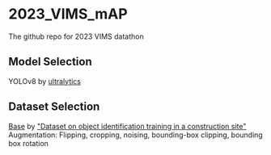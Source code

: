 # 2023_VIMS_mAP
The github repo for 2023 VIMS datathon

## Model Selection
YOLOv8 by [ultralytics](https://github.com/ultralytics/ultralytics/tree/main)

## Dataset Selection
[Base](https://repositorio.ulima.edu.pe/handle/20.500.12724/13359) by ["Dataset on object identification training in a construction site"](https://www.sciencedirect.com/science/article/pii/S2352340922002530?ref=pdf_download&fr=RR-2&rr=7da30b28fc8b0a32)<br/>
Augmentation: Flipping, cropping, noising, bounding-box clipping, bounding box rotation
